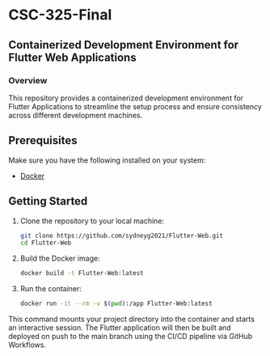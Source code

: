 # CSC-325-Final
## Containerized Development Environment for Flutter Web Applications
### Overview
This repository provides a containerized development environment for Flutter Applications to streamline the setup process and ensure consistency across different development machines.

## Prerequisites

Make sure you have the following installed on your system:
- [Docker](https://www.docker.com/get-started)

## Getting Started

1. Clone the repository to your local machine:
   ```bash
   git clone https://github.com/sydneyg2021/Flutter-Web.git
   cd Flutter-Web
2. Build the Docker image:
    ```bash
    docker build -t Flutter-Web:latest
3. Run the container:
    ```bash
    docker run -it --rm -v $(pwd):/app Flutter-Web:latest

This command mounts your project directory into the container and starts an interactive session. The Flutter application will then be built and deployed on push to the main branch using the CI/CD pipeline via GitHub Workflows.
